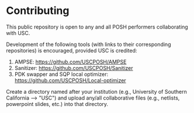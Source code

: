 # Contributing

This public repository is open to any and all POSH performers collaborating with USC.

Development of the following tools (with links to their corresponding repositories) is encouraged, provided USC is credited:
1) AMPSE: <https://github.com/USCPOSH/AMPSE>
2) Sanitizer: <https://github.com/USCPOSH/Sanitizer>
3) PDK swapper and SQP local optimizer: <https://github.com/USCPOSH/Local-optimizer>

Create a directory named after your institution (e.g., University of Southern California --> "USC") and upload any/all collaborative files (e.g., netlists, powerpoint slides, etc.) into that directory.
